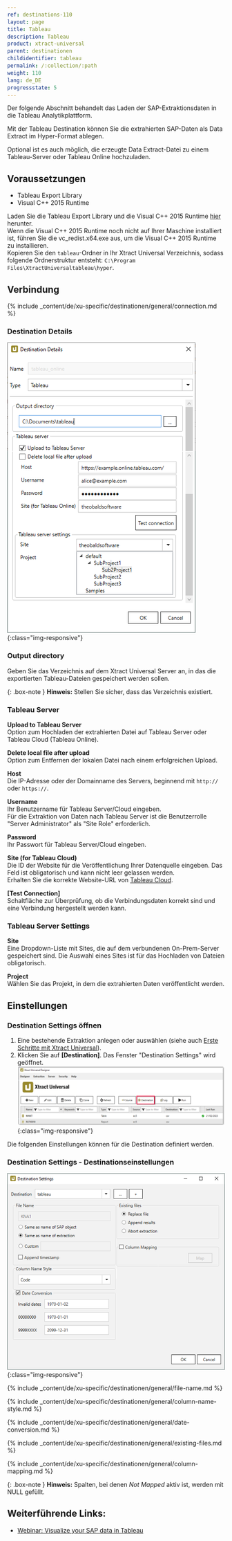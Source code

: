 ```yaml
---
ref: destinations-110
layout: page
title: Tableau
description: Tableau
product: xtract-universal
parent: destinationen
childidentifier: tableau
permalink: /:collection/:path
weight: 110
lang: de_DE
progressstate: 5
---
```

Der folgende Abschnitt behandelt das Laden der SAP-Extraktionsdaten in die Tableau Analytikplattform. 

Mit der Tableau Destination können Sie die extrahierten SAP-Daten als Data Extract im Hyper-Format ablegen.

Optional ist es auch möglich, die erzeugte Data Extract-Datei zu einem Tableau-Server oder Tableau Online hochzuladen.

## Voraussetzungen

- Tableau Export Library
- Visual C++ 2015 Runtime

Laden Sie die Tableau Export Library und die Visual C++ 2015 Runtime [hier](https://s3.eu-central-1.amazonaws.com/cdn-files.theobald-software.com/download/XtractUniversal/tableau.zip) herunter.<br>
Wenn die Visual C++ 2015 Runtime noch nicht auf Ihrer Maschine installiert ist, führen Sie die vc_redist.x64.exe aus, um die Visual C++ 2015 Runtime zu installieren.<br>
Kopieren Sie den `tableau`-Ordner in Ihr Xtract Universal Verzeichnis, sodass folgende Ordnerstruktur entsteht: `C:\Program Files\XtractUniversaltableau\hyper`.

## Verbindung

{% include _content/de/xu-specific/destinationen/general/connection.md %}	

### Destination Details

![tableauDestinationDetails-hyper](/img/content/tableauDestinationDetails-hyper.png){:class="img-responsive"}

### Output directory
Geben Sie das Verzeichnis auf dem Xtract Universal Server an, in das die exportierten Tableau-Dateien gespeichert werden sollen.

{: .box-note }
**Hinweis:** Stellen Sie sicher, dass das Verzeichnis existiert.

### Tableau Server
**Upload to Tableau Server** <br>
Option zum Hochladen der extrahierten Datei auf Tableau Server oder Tableau Cloud (Tableau Online).<br>

**Delete local file after upload**<br>
Option zum Entfernen der lokalen Datei nach einem erfolgreichen Upload.

**Host** <br>
Die IP-Adresse oder der Domainname des Servers, beginnend mit `http://` oder `https://`.

**Username** <br>
Ihr Benutzername für Tableau Server/Cloud eingeben.<br>
Für die Extraktion von Daten nach Tableau Server ist die Benutzerrolle "Server Administrator" als "Site Role" erforderlich.<br>

**Password** <br>
Ihr Passwort für Tableau Server/Cloud eingeben.

**Site (for Tableau Cloud)** <br>
Die ID der Website für die Veröffentlichung Ihrer Datenquelle eingeben. 
Das Feld ist obligatorisch und kann nicht leer gelassen werden.<br>
Erhalten Sie die korrekte Website-URL von [Tableau Cloud](https://online.tableau.com/#/site/Site/workbooks).

**[Test Connection]**<br>
Schaltfläche zur Überprüfung, ob die Verbindungsdaten korrekt sind und eine Verbindung hergestellt werden kann.

### Tableau Server Settings
**Site**<br>
Eine Dropdown-Liste mit Sites, die auf dem verbundenen On-Prem-Server gespeichert sind. Die Auswahl eines Sites ist für das Hochladen von Dateien obligatorisch. 

**Project**<br>
Wählen Sie das Projekt, in dem die extrahierten Daten veröffentlicht werden. 


## Einstellungen

### Destination Settings öffnen

1. Eine bestehende Extraktion anlegen oder auswählen (siehe auch [Erste Schritte mit Xtract Universal](../erste-schritte/eine-neue-extraktion-anlegen)).
2. Klicken Sie auf **[Destination]**. Das Fenster "Destination Settings" wird geöffnet.
![Destination-settings](/img/content/xu/xu_designer_destination.png){:class="img-responsive"}

Die folgenden Einstellungen können für die Destination definiert werden. 
  
### Destination Settings - Destinationseinstellungen
![Tableau-Extraction-Specific-Settings](/img/content/Tableau-Extraction-Specific-Settings.png){:class="img-responsive"}                    
  
{% include _content/de/xu-specific/destinationen/general/file-name.md %}

{% include _content/de/xu-specific/destinationen/general/column-name-style.md %}

{% include _content/de/xu-specific/destinationen/general/date-conversion.md %}

{% include _content/de/xu-specific/destinationen/general/existing-files.md %}

{% include _content/de/xu-specific/destinationen/general/column-mapping.md %}

{: .box-note }
**Hinweis:** Spalten, bei denen *Not Mapped* aktiv ist, werden mit NULL gefüllt.

## Weiterführende Links:
- [Webinar: Visualize your SAP data in Tableau](https://www.youtube.com/watch?v=X6T3NfVDhJE)
